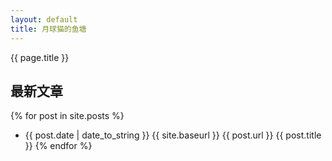 ```yaml
---
layout: default
title: 月球猫的鱼塘
---
```

{{ page.title }}
## 最新文章

{% for post in site.posts %}
- {{ post.date | date_to_string }} {{ site.baseurl }} {{ post.url }} {{ post.title }}
{% endfor %}

